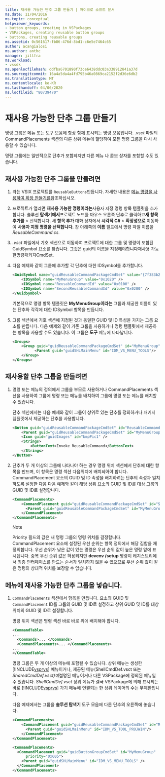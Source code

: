 ```yaml
---
title: 재사용 가능한 단추 그룹 만들기 | 마이크로 소프트 문서
ms.date: 11/04/2016
ms.topic: conceptual
helpviewer_keywords:
- button groups, creating in VSPackages
- VSPackages, creating reusable button groups
- buttons, creating reusable groups
ms.assetid: 0c561617-fb86-476d-8bd1-c6e5e7464c65
author: acangialosi
ms.author: anthc
manager: jillfra
ms.workload:
- vssdk
ms.openlocfilehash: ddfba6701890f73ce6438ddc03a338912841a37d
ms.sourcegitcommit: 16a4a5da4a4fd795b46a0869ca2152f2d36e6db2
ms.translationtype: MT
ms.contentlocale: ko-KR
ms.lasthandoff: 04/06/2020
ms.locfileid: "80739470"
---
```

# <a name="create-reusable-groups-of-buttons"></a>재사용 가능한 단추 그룹 만들기
명령 그룹은 메뉴 또는 도구 모음에 항상 함께 표시되는 명령 모음입니다. *.vsct* 파일의 CommandPlacements 섹션의 다른 상위 메뉴에 할당하여 모든 명령 그룹을 다시 사용할 수 있습니다.

 명령 그룹에는 일반적으로 단추가 포함되지만 다른 메뉴 나 콤보 상자를 포함할 수도 있습니다.

## <a name="to-create-a-reusable-group-of-buttons"></a>재사용 가능한 단추 그룹을 만들려면

1. 라는 VSIX 프로젝트를 `ReusableButtons`만듭니다. 자세한 내용은 [메뉴 명령을 사용하여 확장 만들기를](../extensibility/creating-an-extension-with-a-menu-command.md)참조하십시오.

2. 프로젝트가 열리면 **재사용 가능한 명령이라는**사용자 지정 명령 항목 템플릿을 추가합니다. 솔루션 **탐색기에서**프로젝트 노드를 마우스 오른쪽 단추로 클릭하고**새 항목** **추가를** > 선택합니다. 새 **항목 추가** 대화 상자에서 **시각적 C#** > **확장성으로** 이동하여 **사용자 지정 명령을 선택합니다.** 창 아래쪽의 **이름** 필드에서 명령 파일 이름을 *ReusableCommand.cs.*

3. *.vsct* 파일에서 기호 섹션으로 이동하여 프로젝트에 대한 그룹 및 명령이 포함된 GuidSymbol 요소를 찾습니다. 그것은 guid의 이름을 지정해야합니다재사용 가능한명령패키지CmdSet.

4. 다음 예제와 같이 그룹에 추가할 각 단추에 대한 IDSymbol를 추가합니다.

    ```xml
    <GuidSymbol name="guidReusableCommandPackageCmdSet" value="{7f383b2a-c6b9-4c1d-b4b8-a26dc5b60ca1}">
        <IDSymbol name="MyMenuGroup" value="0x1020" />
        <IDSymbol name="ReusableCommandId" value="0x0100" />
        <IDSymbol name="SecondReusableCommandId" value="0x0200" />
    </GuidSymbol>
    ```

     기본적으로 명령 항목 템플릿은 **MyMenuGroup이라는** 그룹과 제공한 이름이 있는 단추와 각각에 대한 IDSymbol 항목을 만듭니다.

5. 그룹 섹션에서 기호 섹션에 지정된 것과 동일한 GUID 및 ID 특성을 가지는 그룹 요소를 만듭니다. 다음 예제와 같이 기존 그룹을 사용하거나 명령 템플릿에서 제공하는 항목을 사용할 수도 있습니다. 이 그룹은 **도구** 메뉴에 나타납니다.

    ```xml
    <Groups>
        <Group guid="guidReusableCommandPackageCmdSet" id="MyMenuGroup" priority="0x0600">
              <Parent guid="guidSHLMainMenu" id="IDM_VS_MENU_TOOLS"/>
        </Group>
    </Groups>
    ```

## <a name="to-create-a-group-of-buttons-for-reuse"></a>재사용할 단추 그룹을 만들려면

1. 명령 또는 메뉴의 정의에서 그룹을 부모로 사용하거나 CommandPlacements 섹션을 사용하여 그룹에 명령 또는 메뉴를 배치하여 그룹에 명령 또는 메뉴를 배치할 수 있습니다.

     단추 섹션에서는 다음 예제와 같이 그룹이 상위로 있는 단추를 정의하거나 패키지 템플릿에서 제공하는 단추를 사용합니다.

    ```xml
    <Button guid="guidReusableCommandPackageCmdSet" id="ReusableCommandId" priority="0x0100" type="Button">
        <Parent guid="guidReusableCommandPackageCmdSet" id="MyMenuGroup" />
        <Icon guid="guidImages" id="bmpPic1" />
        <Strings>
            <ButtonText>Invoke ReusableCommand</ButtonText>
        </Strings>
    </Button>
    ```

2. 단추가 두 개 이상의 그룹에 나타나야 하는 경우 명령 위치 섹션에서 단추에 대한 항목을 만드며, 이 항목은 명령 섹션 다음위치에 배치되어야 합니다. CommandPlacement 요소의 GUID 및 ID 속성을 배치하려는 단추의 속성과 일치하도록 설정한 다음 다음 예제와 같이 해당 상위 요소의 GUID 및 ID를 대상 그룹의 GUID 및 ID로 설정합니다.

    ```xml
    <CommandPlacements>
        <CommandPlacement guid="guidReusableCommandPackageCmdSet" id="SecondReusableCommandId" priority="0x105">
          <Parent guid="guidReusableCommandPackageCmdSet" id="MyMenuGroup" />
        </CommandPlacement>
    </CommandPlacements>
    ```

    > [!NOTE]
    > Priority 필드의 값은 새 명령 그룹의 명령 위치를 결정합니다. CommandPlacement 요소에 설정된 우선 순위는 항목 정의에서 해당 집합을 재정의합니다. 우선 순위가 낮은 값이 있는 명령은 우선 순위 값이 높은 명령 앞에 표시됩니다. 중복 우선 순위 값은 허용되지만 **devenv /setup** 명령이 레지스트리에서 최종 인터페이스를 만드는 순서가 일치하지 않을 수 있으므로 우선 순위 값이 같은 명령의 상대적 위치를 보장할 수 없습니다.

## <a name="to-put-a-reusable-group-of-buttons-on-a-menu"></a>메뉴에 재사용 가능한 단추 그룹을 넣습니다.

1. `CommandPlacements` 섹션에서 항목을 만듭니다. 요소의 GUID 및 `CommandPlacement` ID를 그룹의 GUID 및 ID로 설정하고 상위 GUID 및 ID를 대상 위치의 GUID 및 ID로 설정합니다.

    명령 위치 섹션은 명령 섹션 바로 바로 위에 배치해야 합니다.

   ```xml
   <CommandTable>
   ...
     <Commands>... </Commands>
     <CommandPlacements>... </CommandPlacements>
   ...
   </CommandTable>
   ```

    명령 그룹은 두 개 이상의 메뉴에 포함될 수 있습니다. 상위 메뉴는 생성한 [!INCLUDE[vsprvs](../code-quality/includes/vsprvs_md.md)] 메뉴이거나, 제공된 메뉴(ShellCmdDef.vsct 또는 *SharedCmdDef.vsct)에*설명된 메뉴이거나 다른 VSPackage에 정의된 메뉴일 수 있습니다. *ShellCmdDef.vsct* 상위 메뉴가 결국 VSPackage에 의해 표시되는 바로 [!INCLUDE[vsprvs](../code-quality/includes/vsprvs_md.md)] 가기 메뉴에 연결되는 한 상위 레이어의 수는 무제한입니다.

    다음 예제에서는 그룹을 **솔루션 탐색기** 도구 모음에 다른 단추의 오른쪽에 놓습니다.

   ```xml
   <CommandPlacements>
       <CommandPlacement guid="guidReusableCommandPackageCmdSet" id="MyMenuGroup" priority="0xF00">
         <Parent guid="guidSHLMainMenu" id="IDM_VS_TOOL_PROJWIN"/>
       </CommandPlacement>
   </CommandPlacements>
   ```

   ```xml
   <CommandPlacements>
     <CommandPlacement guid="guidButtonGroupCmdSet" id="MyMenuGroup"
         priority="0x605">
       <Parent guid="guidSHLMainMenu" id="IDM_VS_MENU_TOOLS" />
     </CommandPlacement>
   </CommandPlacements>

   ```

